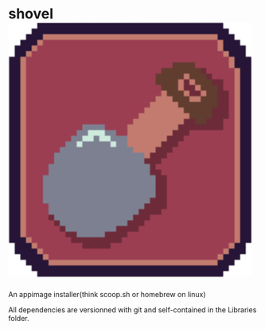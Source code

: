 # shovel ![](https://raw.githubusercontent.com/mundusnine/shovel/main/assets/shovel_icon.png)


An appimage installer(think scoop.sh or homebrew on linux)


All dependencies are versionned with git and self-contained in the Libraries folder.


